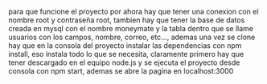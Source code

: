 para que funcione el proyecto por ahora hay que tener una conexion con el nombre root y contraseña root, tambien hay que tener la base de datos creada en mysql con el nombre moneymate y la tabla dentro que se llame usuarios con los campos, nombre, correo, etc...,
ademas una vez se clone hay que en la consola del proyecto instalar las dependencias con npm install, eso instala todo lo que se necesita, claramente primero hay que tener descargado en el equipo node.js 
y se ejecuta el proyecto desde consola con npm start, ademas se abre la pagina en localhost:3000 
